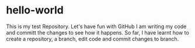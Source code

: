 # hello-world
This is my test Repository. Let's have fun with GitHub
I am writing my code and committ the changes to see how it happens. 
So far, I have learnt how to create a repository, a branch, edit code and commit changes to branch. 
